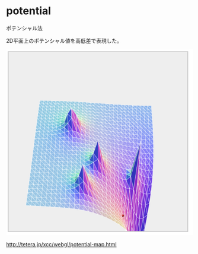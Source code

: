 # potential
ポテンシャル法

2D平面上のポテンシャル値を高低差で表現した。

![](https://github.com/Takahiro-Kunii/potential/blob/master/doc/screen-shot-01.png?raw=true)

http://tetera.jp/xcc/webgl/potential-map.html
